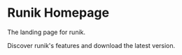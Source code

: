 # Runik Homepage

The landing page for runik.

Discover runik's features and download the latest version.
